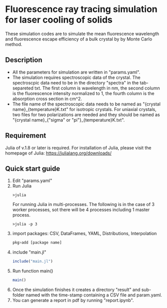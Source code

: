 Fluorescence ray tracing simulation for laser cooling of solids
===
These simulation codes are to simulate the mean fluorescence wavelength and fluorescence escape efficiency of a bulk crystal by by Monte Carlo method.

## Description
- All the parameters for simulation are written in "params.yaml".
- The simulation requires spectroscopic data of the crystal. The spectroscpic data need to be in the directory "spectra" in the tab-separeted txt. The first column is wavelength in nm, the second column is the fluorescence intensity normalized to 1, the fourth column is the absorption cross section in cm^2.
- The file name of the spectroscopic data needs to be named as "{crystal name}\_{temperature}K.txt" for isotropic crystals. For uniaxial crystals, two files for two polarizations are needed and they should be named as "{crystal name}\_{"sigma" or "pi"}\_{temperature}K.txt".


## Requirement
Julia of v.1.8 or later is required. For installation of Julia, please visit the homepage of Julia: https://julialang.org/downloads/


## Quick start guide
1. Edit "params.yaml"
2. Run Julia
   ```shell
   >julia
   ```
   For running Julia in multi-processes. The following is in the case of 3 worker processes, sot there will be 4 processes including 1 master process.
   ```shell
   >julia -p 3
   ```
3. import packages: CSV, DataFrames, YAML, Distributions, Interpolation
   ```julia
   pkg>add [package name]
   ```
4. include "main.jl"
   ```julia
   include("main.jl")
   ```
5. Run function main()
   ```julia
   main()
   ```
6. Once the simulation finishes it creates a directory "result" and sub-folder named with the time-stamp containing a CSV file and param.yaml.
7. You can generate a report in pdf by running "report.ipynb".
